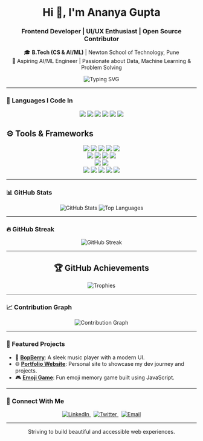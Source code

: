 <h1 align="center">Hi 👋, I'm Ananya Gupta</h1>
<h3 align="center">Frontend Developer | UI/UX Enthusiast | Open Source Contributor</h3>

<p align="center">
  🎓 <strong>B.Tech (CS & AI/ML)</strong> | Newton School of Technology, Pune <br>
  🤖 Aspiring AI/ML Engineer | Passionate about Data, Machine Learning & Problem Solving <br>
</p>

<p align="center">
  <img src="https://readme-typing-svg.herokuapp.com?font=Fira+Code&weight=500&pause=1000&color=F70000&width=435&lines=Frontend+Developer;React+%7C+JavaScript+%7C+TypeScript;Always+Learning+%F0%9F%92%BB" alt="Typing SVG" />
</p>

---

### 🚀 Languages I Code In
<p align="center">
  <img src="https://img.shields.io/badge/C-%2300599C.svg?style=for-the-badge&logo=c&logoColor=white" />
  <img src="https://img.shields.io/badge/C++-%2300599C.svg?style=for-the-badge&logo=c%2B%2B&logoColor=white" />
  <img src="https://img.shields.io/badge/Python-3670A0?style=for-the-badge&logo=python&logoColor=ffdd54" />
  <img src="https://img.shields.io/badge/JavaScript-F7DF1E?style=for-the-badge&logo=javascript&logoColor=black" />
  <img src="https://img.shields.io/badge/HTML5-%23E34F26.svg?style=for-the-badge&logo=html5&logoColor=white" />
  <img src="https://img.shields.io/badge/CSS3-%231572B6.svg?style=for-the-badge&logo=css3&logoColor=white" />
</p>

## ⚙️ Tools & Frameworks
<p align="center">
  <img src="https://img.shields.io/badge/React-20232A?style=for-the-badge&logo=react&logoColor=61DAFB" />
  <img src="https://img.shields.io/badge/Next.js-000000?style=for-the-badge&logo=next.js&logoColor=white" />
  <img src="https://img.shields.io/badge/TailwindCSS-06B6D4?style=for-the-badge&logo=tailwind-css&logoColor=white" />
  <img src="https://img.shields.io/badge/Bootstrap-7952B3?style=for-the-badge&logo=bootstrap&logoColor=white" />
  <img src="https://img.shields.io/badge/Vite-646CFF?style=for-the-badge&logo=vite&logoColor=white" />
  <br />
  <img src="https://img.shields.io/badge/Git-F05033?style=for-the-badge&logo=git&logoColor=white" />
  <img src="https://img.shields.io/badge/GitHub-181717?style=for-the-badge&logo=github&logoColor=white" />
  <img src="https://img.shields.io/badge/GitLab-FC6D26?style=for-the-badge&logo=gitlab&logoColor=white" />
  <img src="https://img.shields.io/badge/GitHub%20Actions-2088FF?style=for-the-badge&logo=githubactions&logoColor=white" />
  <br />
  <img src="https://img.shields.io/badge/Netlify-00C7B7?style=for-the-badge&logo=netlify&logoColor=white" />
  <img src="https://img.shields.io/badge/Vercel-000000?style=for-the-badge&logo=vercel&logoColor=white" />
  <br />
  <img src="https://img.shields.io/badge/Notion-000000?style=for-the-badge&logo=notion&logoColor=white" />
  <img src="https://img.shields.io/badge/Canva-00C4CC?style=for-the-badge&logo=canva&logoColor=white" />
  <img src="https://img.shields.io/badge/Figma-F24E1E?style=for-the-badge&logo=figma&logoColor=white" />
  <img src="https://img.shields.io/badge/Unity-000000?style=for-the-badge&logo=unity&logoColor=white" />
  <img src="https://img.shields.io/badge/Windows%20Terminal-4D4D4D?style=for-the-badge&logo=windows-terminal&logoColor=white" />
</p>

---

### 📊 GitHub Stats

<p align="center">
  <img src="https://github-readme-stats.vercel.app/api?username=anya-xcode&show_icons=true&theme=tokyonight&hide_border=true&count_private=true&include_all_commits=true&cache_seconds=86400" alt="GitHub Stats"/>
  <img src="https://github-readme-stats.vercel.app/api/top-langs/?username=anya-xcode&layout=compact&theme=tokyonight&hide_border=true&count_private=true&cache_seconds=86400" alt="Top Languages"/>
</p>

---

### 🔥 GitHub Streak

<p align="center">
  <img src="https://github-readme-streak-stats.herokuapp.com?user=anya-xcode&theme=tokyonight&hide_border=true" alt="GitHub Streak"/>
</p>

---

<h2 align="center">🏆 GitHub Achievements</h2>

<p align="center">
  <img src="https://github-profile-trophy.vercel.app/?username=anya-xcode&theme=onestar&no-frame=true&no-bg=true&row=2&column=4&margin-w=10&margin-h=15" alt="Trophies" />
</p>

---

### 📈 Contribution Graph

<p align="center">
  <img src="https://github-readme-activity-graph.vercel.app/graph?username=anya-xcode&theme=tokyo-night&hide_border=true" alt="Contribution Graph"/>
</p>

---

### 🚀 Featured Projects

- 🎵 [**BopBerry**](https://github.com/anya-xcode/BopBerry): A sleek music player with a modern UI.  
- 🌐 [**Portfolio Website**](https://github.com/anya-xcode/Portfolio-Website): Personal site to showcase my dev journey and projects.  
- 🎮 [**Emoji Game**](https://github.com/anya-xcode/Emoji-Game): Fun emoji memory game built using JavaScript.

---

### 🤝 Connect With Me

<p align="center">
  <a href="https://www.linkedin.com/in/ananya-gupta-7235a5319/" target="_blank" rel="noopener noreferrer">
    <img src="https://img.shields.io/badge/-LinkedIn-blue?style=for-the-badge&logo=linkedin&logoColor=white" alt="LinkedIn" />
  </a>
  &nbsp;
  <a href="https://x.com/anya_xcode" target="_blank" rel="noopener noreferrer">
    <img src="https://img.shields.io/badge/-Twitter-1DA1F2?style=for-the-badge&logo=twitter&logoColor=white" alt="Twitter" />
  </a>
  &nbsp;
  <a href="mailto:ananynagupta@gmail.com">
    <img src="https://img.shields.io/badge/-Email-D14836?style=for-the-badge&logo=gmail&logoColor=white" alt="Email" />
  </a>
</p>

---

<p align="center">
  Striving to build beautiful and accessible web experiences.
</p>
